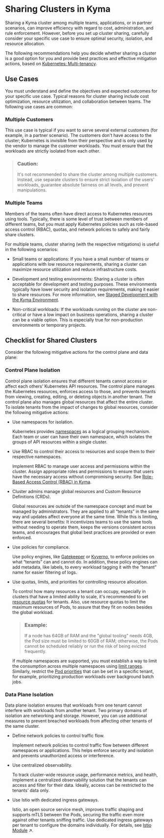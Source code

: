 <!-- loio57ec1ea5ca3b4cdeb5f60453b91058af -->

# Sharing Clusters in Kyma

Sharing a Kyma cluster among multiple teams, applications, or in partner scenarios, can improve efficiency with regard to cost, administration, and rule enforcement. However, before you set up cluster sharing, carefully consider your specific use case to ensure optimal security, isolation, and resource allocation.

The following recommendations help you decide whether sharing a cluster is a good option for you and provide best practices and effective mitigation actions, based on [Kubernetes: Multi-tenancy](https://kubernetes.io/docs/concepts/security/multi-tenancy/).



<a name="loio57ec1ea5ca3b4cdeb5f60453b91058af__section_qxw_dgj_w1c"/>

## Use Cases

You must understand and define the objectives and expected outcomes for your specific use case. Typical reasons for cluster sharing include cost optimization, resource utilization, and collaboration between teams. The following use cases are common:



### Multiple Customers

This use case is typical if you want to serve several external customers \(for example, in a partner scenario\). The customers don't have access to the cluster; Kubernetes is invisible from their perspective and is only used by the vendor to manage the customer workloads. You must ensure that the workloads are strictly isolated from each other.

> ### Caution:  
> It's not recommended to share the cluster among multiple customers. Instead, use separate clusters to ensure strict isolation of the users' workloads, guarantee absolute fairness on all levels, and prevent manipulations.



### Multiple Teams

Members of the teams often have direct access to Kubernetes resources using tools. Typically, there is some level of trust between members of different teams, but you must apply Kubernetes policies such as role-based access control \(RBAC\), quotas, and network policies to safely and fairly share clusters.

For multiple teams, cluster sharing \(with the respective mitigations\) is useful in the following scenarios:

-   Small teams or applications: If you have a small number of teams or applications with low resource requirements, sharing a cluster can maximize resource utilization and reduce infrastructure costs.

-   Development and testing environments: Sharing a cluster is often acceptable for development and testing purposes. These environments typically have lower security and isolation requirements, making it easier to share resources. For more information, see [Staged Development with the Kyma Environment](staged-development-with-the-kyma-environment-ec8a269.md).

-   Non-critical workloads: If the workloads running on the cluster are non-critical or have a low impact on business operations, sharing a cluster can be a viable option. This is especially true for non-production environments or temporary projects.




<a name="loio57ec1ea5ca3b4cdeb5f60453b91058af__section_lgm_vgj_w1c"/>

## Checklist for Shared Clusters

Consider the following mitigative actions for the control plane and data plane:



### Control Plane Isolation

Control plane isolation ensures that different tenants cannot access or affect each others' Kubernetes API resources. The control plane manages the Kubernetes resources, enforces access to those, and prevents tenants from viewing, creating, editing, or deleting objects in another tenant. The control plane also manages global resources that affect the entire cluster. To isolate tenants from the impact of changes to global resources, consider the following mitigative actions:

-   Use namespaces for isolation.

    Kubernetes provides [namespaces](https://kubernetes.io/docs/concepts/overview/working-with-objects/namespaces/) as a logical grouping mechanism. Each team or user can have their own namespace, which isolates the groups of API resources within a single cluster.

-   Use RBAC to control their access to resources and scope them to their respective namespaces.

    Implement RBAC to manage user access and permissions within the cluster. Assign appropriate roles and permissions to ensure that users have the necessary access without compromising security. See [Role-Based Access Control \(RBAC\) in Kyma](role-based-access-control-rbac-in-kyma-bb31080.md).

-   Cluster admins manage global resources and Custom Resource Definitions \(CRDs\).

    Global resources are outside of the namespace concept and must be managed by administrators. They are applied to all “tenants” in the same way and updates affect everyone at the same time. While this is limiting, there are several benefits: It incentivizes teams to use the same tools without needing to operate them, keeps the versions consistent across teams, and encourages that global best practices are provided or even enforced.

-   Use policies for compliance.

    Use policy engines, like [Gatekeeper](https://open-policy-agent.github.io/gatekeeper/website/docs/howto/) or [Kyverno](https://kyverno.io/), to enforce policies on what “tenants” can and cannot do. In addition, these policy engines can add metadata, like labels, to every workload tagging it with the “tenant” name for easier filtering of logs.

-   Use quotas, limits, and priorities for controlling resource allocation.

    To control how many resources a tenant can occupy, especially in clusters that have a limited ability to scale, it's recommended to set [resource quotas](https://kubernetes.io/docs/concepts/policy/resource-quotas/) for tenants. Also, use resource quotas to limit the maximum resources of Pods, to assure that they fit on nodes besides the global workload.

    > ### Example:  
    > If a node has 64GB of RAM and the "global tooling" needs 4GB, the Pod size must be limited to 60GB of RAM; otherwise, the Pods cannot be scheduled reliably or run the risk of being evicted frequently.

    If multiple namespaces are supported, you must establish a way to limit the consumption across multiple namespaces using [limit ranges](https://kubernetes.io/docs/concepts/policy/limit-range/). Similarly, restrict the [Pod priorities](https://kubernetes.io/docs/concepts/scheduling-eviction/pod-priority-preemption/) that can be set in a specific tenant, for example, prioritizing production workloads over background batch jobs.




### Data Plane Isolation

Data plane isolation ensures that workloads from one tenant cannot interfere with workloads from another tenant. Two primary domains of isolation are networking and storage. However, you can use additional measures to prevent breached workloads from affecting other tenants of the same cluster.

-   Define network policies to control traffic flow.

    Implement network policies to control traffic flow between different namespaces or applications. This helps enforce security and isolation and prevents unauthorized access or interference.

-   Use centralized observability.

    To track cluster-wide resource usage, performance metrics, and health, implement a centralized observability solution that the tenants can access and filter for their data. Ideally, access can be restricted to the tenants' data only.

-   Use Istio with dedicated ingress gateways.

    Istio, an open source service mesh, improves traffic shaping and supports mTLS between the Pods, securing the traffic even more against other tenants sniffing traffic. Use dedicated ingress gateways per tenant to configure the domains individually. For details, see [Istio Module](https://help.sap.com/viewer/65de2977205c403bbc107264b8eccf4b/Cloud/en-US/26ffe00c24574db58697992b93f397ac.html "Use the Istio module to manage and configure the Istio service mesh.") :arrow_upper_right:.


